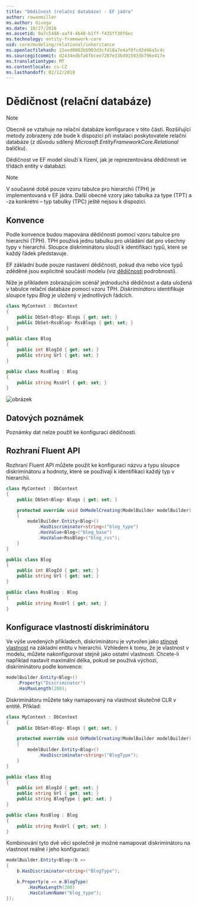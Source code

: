 ```yaml
---
title: "Dědičnost (relační databáze) - EF jádra"
author: rowanmiller
ms.author: divega
ms.date: 10/27/2016
ms.assetid: 9a7c5488-aaf4-4b40-b1ff-f435ff30f6ec
ms.technology: entity-framework-core
uid: core/modeling/relational/inheritance
ms.openlocfilehash: 22eed0002b5903d3cfd18a7e4af0fcd2d46a5c4c
ms.sourcegitcommit: d2434edbfa6fbcee7287e33b4915033b796e417e
ms.translationtype: MT
ms.contentlocale: cs-CZ
ms.lasthandoff: 02/12/2018
---
```

# <a name="inheritance-relational-database"></a>Dědičnost (relační databáze)

> [!NOTE]  
> Obecně se vztahuje na relační databáze konfigurace v této části. Rozšiřující metody zobrazeny zde bude k dispozici při instalaci poskytovatele relační databáze (z důvodu sdílený *Microsoft.EntityFrameworkCore.Relational* balíčku).

Dědičnost ve EF model slouží k řízení, jak je reprezentována dědičnosti ve třídách entity v databázi.

> [!NOTE]  
> V současné době pouze vzoru tabulce pro hierarchii (TPH) je implementovaná v EF jádra. Další obecné vzory jako tabulka za type (TPT) a -za konkrétní – typ tabulky (TPC) ještě nejsou k dispozici.

## <a name="conventions"></a>Konvence

Podle konvence budou mapována dědičnosti pomocí vzoru tabulce pro hierarchii (TPH). TPH používá jednu tabulku pro ukládání dat pro všechny typy v hierarchii. Sloupce diskriminátoru slouží k identifikaci typů, které se každý řádek představuje.

EF základní bude pouze nastavení dědičnosti, pokud dva nebo více typů zděděné jsou explicitně součástí modelu (viz [dědičnosti](../inheritance.md) podrobnosti).

Níže je příkladem zobrazujícím scénář jednoduchá dědičnost a data uložená v tabulce relační databáze pomocí vzoru TPH. *Diskriminátoru* identifikuje sloupce typu *Blog* je uložený v jednotlivých řádcích.

<!-- [!code-csharp[Main](samples/core/relational/Modeling/Conventions/Samples/InheritanceDbSets.cs)] -->
``` csharp
class MyContext : DbContext
{
    public DbSet<Blog> Blogs { get; set; }
    public DbSet<RssBlog> RssBlogs { get; set; }
}

public class Blog
{
    public int BlogId { get; set; }
    public string Url { get; set; }
}

public class RssBlog : Blog
{
    public string RssUrl { get; set; }
}
```

![obrázek](_static/inheritance-tph-data.png)

## <a name="data-annotations"></a>Datových poznámek

Poznámky dat nelze použít ke konfiguraci dědičnosti.

## <a name="fluent-api"></a>Rozhraní Fluent API

Rozhraní Fluent API můžete použít ke konfiguraci názvu a typu sloupce diskriminátoru a hodnoty, které se používají k identifikaci každý typ v hierarchii.

<!-- [!code-csharp[Main](samples/core/relational/Modeling/FluentAPI/Samples/InheritanceTPHDiscriminator.cs?highlight=7,8,9,10)] -->
``` csharp
class MyContext : DbContext
{
    public DbSet<Blog> Blogs { get; set; }

    protected override void OnModelCreating(ModelBuilder modelBuilder)
    {
        modelBuilder.Entity<Blog>()
            .HasDiscriminator<string>("blog_type")
            .HasValue<Blog>("blog_base")
            .HasValue<RssBlog>("blog_rss");
    }
}

public class Blog
{
    public int BlogId { get; set; }
    public string Url { get; set; }
}

public class RssBlog : Blog
{
    public string RssUrl { get; set; }
}
```

## <a name="configuring-the-discriminator-property"></a>Konfigurace vlastností diskriminátoru

Ve výše uvedených příkladech, diskriminátoru je vytvořen jako [stínové vlastnost](xref:core/modeling/shadow-properties) na základní entitu v hierarchii. Vzhledem k tomu, že je vlastnost v modelu, můžete nakonfigurovat stejně jako ostatní vlastnosti. Chcete-li například nastavit maximální délka, pokud se používá výchozí, diskriminátoru podle konvence:

```C#
modelBuilder.Entity<Blog>()
    .Property("Discriminator")
    .HasMaxLength(200);
```

Diskriminátoru můžete taky namapovaný na vlastnost skutečné CLR v entitě. Příklad:
```C#
class MyContext : DbContext
{
    public DbSet<Blog> Blogs { get; set; }

    protected override void OnModelCreating(ModelBuilder modelBuilder)
    {
        modelBuilder.Entity<Blog>()
            .HasDiscriminator<string>("BlogType");
    }
}

public class Blog
{
    public int BlogId { get; set; }
    public string Url { get; set; }
    public string BlogType { get; set; }
}

public class RssBlog : Blog
{
    public string RssUrl { get; set; }
}
```

Kombinování tyto dvě věci společně je možné namapovat diskriminátoru na vlastnost reálné i jeho konfiguraci:
```C#
modelBuilder.Entity<Blog>(b =>
{
    b.HasDiscriminator<string>("BlogType");

    b.Property(e => e.BlogType)
        .HasMaxLength(200)
        .HasColumnName("blog_type");
});
```
